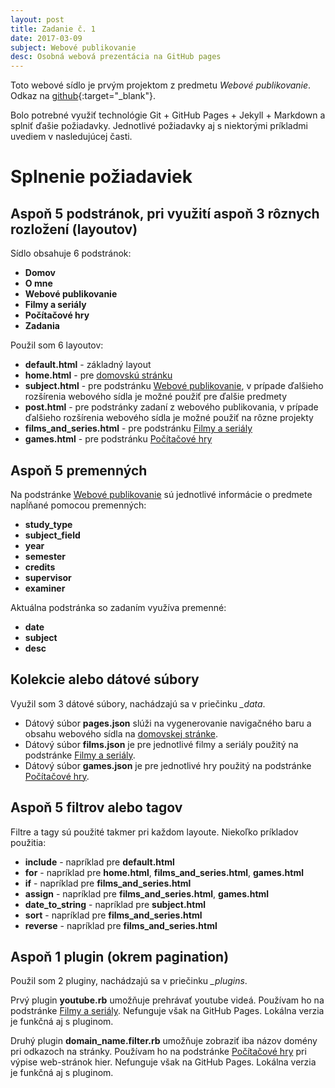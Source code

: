 ```yaml
---
layout: post
title: Zadanie č. 1
date: 2017-03-09
subject: Webové publikovanie
desc: Osobná webová prezentácia na GitHub pages
---
```


Toto webové sídlo je prvým projektom z predmetu *Webové publikovanie*. Odkaz na [github](https://github.com/xgulism1/xgulism1.github.io){:target="_blank"}.

Bolo potrebné využiť technológie Git + GitHub Pages + Jekyll + Markdown a splniť ďašie požiadavky.
Jednotlivé požiadavky aj s niektorými príkladmi uvediem v nasledujúcej časti.
 
# Splnenie požiadaviek

## Aspoň 5 podstránok, pri využití aspoň 3 rôznych rozložení (layoutov)

Sídlo obsahuje 6 podstránok:
* **Domov**
* **O mne**
* **Webové publikovanie**
* **Filmy a seriály**
* **Počítačové hry**
* **Zadania**

Použil som 6 layoutov:
* **default.html** - základný layout
* **home.html** - pre [domovskú stránku](/)
* **subject.html** - pre podstránku [Webové publikovanie](/wp), v prípade ďalšieho rozšírenia webového sídla je možné použiť pre ďalšie predmety
* **post.html** - pre podstránky zadaní z webového publikovania, v prípade ďalšieho rozšírenia webového sídla je možné použiť na rôzne projekty
* **films_and_series.html** - pre podstránku [Filmy a seriály](/films_and_series)
* **games.html** - pre podstránku [Počítačové hry](/games)

## Aspoň 5 premenných

Na podstránke [Webové publikovanie](/wp) sú jednotlivé informácie o predmete napĺňané pomocou premenných:
* **study_type**
* **subject_field**
* **year**
* **semester**
* **credits**
* **supervisor**
* **examiner**

Aktuálna podstránka so zadaním využíva premenné:
* **date**
* **subject**
* **desc**

## Kolekcie alebo dátové súbory

Využil som 3 dátové súbory, nachádzajú sa v priečinku *_data*.

* Dátový súbor **pages.json** slúži na vygenerovanie navigačného baru a obsahu webového sídla na [domovskej stránke](/).
* Dátový súbor **films.json** je pre jednotlivé filmy a seriály použitý na podstránke [Filmy a seriály](/films_and_series).
* Dátový súbor **games.json** je pre jednotlivé hry použitý na podstránke [Počítačové hry](/games).

## Aspoň 5 filtrov alebo tagov

Filtre a tagy sú použité takmer pri každom layoute.
Niekoľko príkladov použitia:
* **include** - napríklad pre **default.html**
* **for** - napríklad pre **home.html**, **films_and_series.html**, **games.html**
* **if** - napríklad pre **films_and_series.html**
* **assign** - napríklad pre **films_and_series.html**, **games.html**
* **date_to_string** - napríklad pre **subject.html**
* **sort** - napríklad pre **films_and_series.html**
* **reverse** - napríklad pre **films_and_series.html**

## Aspoň 1 plugin (okrem pagination)

Použil som 2 pluginy, nachádzajú sa v priečinku *_plugins*.

Prvý plugin **youtube.rb** umožňuje prehrávať youtube videá.
Používam ho na podstránke [Filmy a seriály](/films_and_series). 
Nefunguje však na GitHub Pages. Lokálna verzia je funkčná aj s pluginom.

Druhý plugin **domain_name.filter.rb** umožňuje zobraziť iba názov domény pri odkazoch na stránky.
Používam ho na podstránke [Počítačové hry](/games) pri výpise web-stránok hier.
Nefunguje však na GitHub Pages. Lokálna verzia je funkčná aj s pluginom.
